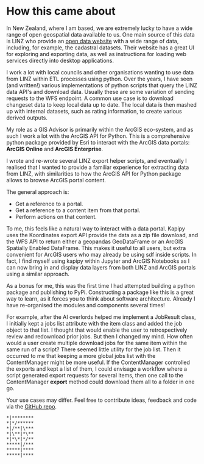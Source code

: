 # How this came about    

In New Zealand, where I am based, we are extremely lucky to have a wide range of open geospatial data available to us. One main source of this data is LINZ who provide an [open data website](https://data.linz.govt.nz/) with a wide range of data, including, for example, the cadastral datasets. Their website has a great UI for exploring and exporting data, as well as instructions for loading web services directly into desktop applications.  

I work a lot with local councils and other organisations wanting to use data from LINZ within ETL processes using python. Over the years, I have seen (and written!) various implementations of python scripts that query the LINZ data API's and download data. Usually these are some variation of sending requests to the WFS endpoint. A common use case is to download changeset data to keep local data up to date. The local data is then mashed up with internal datasets, such as rating information, to create various derived outputs.  

My role as a GIS Advisor is primarily within the ArcGIS eco-system, and as such I work a lot with the ArcGIS API for Python. This is a comprehensive python package provided by Esri to interact with the ArcGIS data portals: **ArcGIS Online** and **ArcGIS Enterprise**.  

I wrote and re-wrote several LINZ export helper scripts, and eventually I realised that I wanted to provide a familiar experience for extracting data from LINZ, with similarities to how the ArcGIS API for Python package allows to browse ArcGIS portal content.  

The general approach is:  
- Get a reference to a portal.  
- Get a reference to a content item from that portal.  
- Perform actions on that content.  

To me, this feels like a natural way to interact with a data portal. Kapipy uses the Koordinates export API provide the data as a zip file download, and the WFS API to return either a geopandas GeoDataFrame or an ArcGIS Spatially Enabled DataFrame. This makes it useful to all users, but extra convenient for ArcGIS users who may already be using sdf inside scripts. In fact, I find myself using kapipy within Jupyter and ArcGIS Notebooks as I can now bring in and display data layers from both LINZ and ArcGIS portals using a similar approach.   

As a bonus for me, this was the first time I had attempted building a python package and publishing to PyPi. Constructing a package like this is a great way to learn, as it forces you to think about software architecture. Already I have re-organised the modules and components several times!

For example, after the AI overlords helped me implement a JobResult class, I initially kept a jobs list attribute with the item class and added the job object to that list. I thought that would enable the user to retrospectively review and redownload prior jobs. But then I changed my mind. How often would a user create multiple download jobs for the same item within the same run of a script? There seemed little utility for the job list. Then it occurred to me that keeping a more global jobs list with the ContentManager might be more useful. If the ContentManager controlled the exports and kept a list of them, I could envisage a workflow where a script generated export requests for several items, then one call to the ContentManager **export** method could download them all to a folder in one go.  

Your use cases may differ. Feel free to contribute ideas, feedback and code via the [GitHub repo](https://github.com/phaakma/kapipy/issues).  



```
*|********
*|*/******
*|/**|\***
*|\**|*\**
*|*\*|*/**
*****|/***
*****|****
*****|****
```
